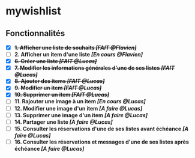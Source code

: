 # mywishlist

## Fonctionnalités
- [x] ~~**1. Afficher une liste de souhaits _[FAIT @Flavien]_**~~
- [ ] **2. Afficher un item d'une liste _[En cours @Flavien]_**
- [X] ~~**6. Créer une liste _[FAIT @Lucas]_**~~
- [X] ~~**7. Modifier les informations générales d'une de ses listes _[FAIT @Lucas]_**~~
- [X] ~~**8. Ajouter des items _[FAIT @Lucas]_**~~
- [X] ~~**9. Modifier un item _[FAIT @Lucas]_**~~
- [X] ~~**10. Supprimer un item _[FAIT @Lucas]_**~~
- [ ] **11. Rajouter une image à un item _[En cours @Lucas]_**
- [ ] **12. Modifier une image d'un item _[A faire @Lucas]_**
- [ ] **13. Supprimer une image d'un item _[A faire @Lucas]_**
- [ ] **14. Partager une liste _[A faire @Lucas]_**
- [ ] **15. Consulter les réservations d'une de ses listes avant échéance _[A faire @Lucas]_**
- [ ] **16. Consulter les réservations et messages d'une de ses listes après échéance _[A faire @Lucas]_**
